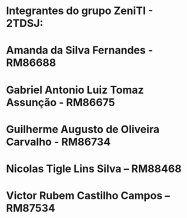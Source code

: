 # Integrantes do grupo ZeniTI - 2TDSJ:

# Amanda da Silva Fernandes - RM86688
# Gabriel Antonio Luiz Tomaz Assunção - RM86675
# Guilherme Augusto de Oliveira Carvalho - RM86734 
# Nicolas Tigle Lins Silva – RM88468 
# Victor Rubem Castilho Campos – RM87534  
